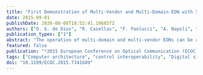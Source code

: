 ```yaml
---
title: "First Demonstration of Multi-Vendor and Multi-Domain EON with S-BVT and Control Interoperability over Pan-European Testbed"
date: 2015-09-01
publishDate: 2020-08-08T18:52:41.106857Z
authors: ["O. G. de Dios", "R. Casellas", "F. Paolucci", "A. Napoli", "L. Gifre", "S. Annoni", "S. Belotti", "U. Feiste", "D. Rafique", "M. Bohn", "S. Bigo", "A. Dupas", "E. Dutisseuil", "F. Fresi", "B. Guo", "E. Hugues", "P. Layec", "V. López", "G. Meloni", "S. Misto", "R. Morro", "T. Rahman", "G. Khanna", "R. Martínez", "R. Vilalta", "F. Cugini", "L. Potì", "A. D'Errico", "R. Muñoz", "Y. Shu", "S. Yan", "Y. Yan", "G. Zervas", "R. Nejabati", "D. Simeonidou", "L. Velasco", "J. Fernández-Palacios"]
publication_types: ["1"]
abstract: "The operation of multi-domain and multi-vendor EONs can be achieved by interoperable Sliceable Bandwidth Variable Transponders, a GMPLS/BGP-LS-based control plane and a planning tool. This paper reports the first full demonstration and validation this end-to-end architecture."
featured: false
publication: "*2015 European Conference on Optical Communication (ECOC)*"
tags: ["Computer architecture", "control interoperability", "Digital signal processing", "end-to-end architecture", "GMPLS-BGP-LS-based control plane", "interoperable sliceable bandwidth variable transponders", "multidomain EON", "multivendor EON", "optical communication equipment", "Optical fibers", "optical fibre networks", "Optical filters", "Optical network units", "optical switches", "Pan-European testbed", "planning tool", "S-BVT", "Transponders"]
doi: "10.1109/ECOC.2015.7341689"
---
```


